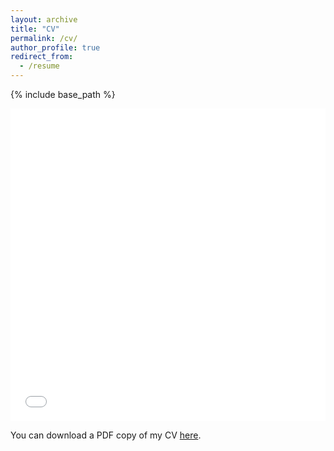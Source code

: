 ```yaml
---
layout: archive
title: "CV"
permalink: /cv/
author_profile: true
redirect_from:
  - /resume
---
```


{% include base_path %}

<iframe src="/files/Abir_CV.pdf" width="100%" height="500" frameborder="no" border="0" marginwidth="0" marginheight="0"></iframe>

You can download a PDF copy of my CV [here](/files/Abir_CV.pdf).